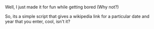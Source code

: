 Well, I just made it for fun while getting bored (Why not?)

So, its a simple script that gives a wikipedia link for a particular date and year that you enter, cool, isn't it?
